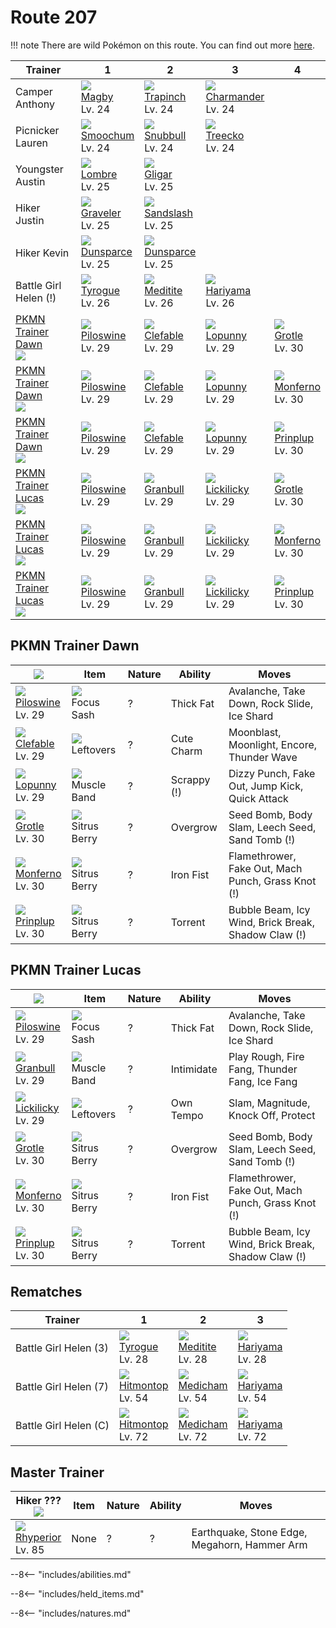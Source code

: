 # Route 207

!!! note
    There are wild Pokémon on this route. You can find out more [here](../../wild_pokemon/route_207/).


Trainer                            | 1                                 | 2                                 | 3                                  | 4
---                                | ---                               | ---                               | ---                                | ---
Camper Anthony                     | ![][240]<br>[Magby]<br>Lv. 24     | ![][328]<br>[Trapinch]<br>Lv. 24  | ![][004]<br>[Charmander]<br>Lv. 24 | &nbsp;
Picnicker Lauren                   | ![][238]<br>[Smoochum]<br>Lv. 24  | ![][209]<br>[Snubbull]<br>Lv. 24  | ![][252]<br>[Treecko]<br>Lv. 24    | &nbsp;
Youngster Austin                   | ![][271]<br>[Lombre]<br>Lv. 25    | ![][207]<br>[Gligar]<br>Lv. 25    | &nbsp;                             | &nbsp;
Hiker Justin                       | ![][075]<br>[Graveler]<br>Lv. 25  | ![][028]<br>[Sandslash]<br>Lv. 25 | &nbsp;                             | &nbsp;
Hiker Kevin                        | ![][206]<br>[Dunsparce]<br>Lv. 25 | ![][206]<br>[Dunsparce]<br>Lv. 25 | &nbsp;                             | &nbsp;
Battle Girl Helen (!)              | ![][236]<br>[Tyrogue]<br>Lv. 26   | ![][307]<br>[Meditite]<br>Lv. 26  | ![][297]<br>[Hariyama]<br>Lv. 26   | &nbsp;
[PKMN Trainer Dawn]<br>![][dawn]   | ![][221]<br>[Piloswine]<br>Lv. 29 | ![][036]<br>[Clefable]<br>Lv. 29  | ![][428]<br>[Lopunny]<br>Lv. 29    | ![][388]<br>[Grotle]<br>Lv. 30
[PKMN Trainer Dawn]<br>![][dawn]   | ![][221]<br>[Piloswine]<br>Lv. 29 | ![][036]<br>[Clefable]<br>Lv. 29  | ![][428]<br>[Lopunny]<br>Lv. 29    | ![][391]<br>[Monferno]<br>Lv. 30
[PKMN Trainer Dawn]<br>![][dawn]   | ![][221]<br>[Piloswine]<br>Lv. 29 | ![][036]<br>[Clefable]<br>Lv. 29  | ![][428]<br>[Lopunny]<br>Lv. 29    | ![][394]<br>[Prinplup]<br>Lv. 30
[PKMN Trainer Lucas]<br>![][lucas] | ![][221]<br>[Piloswine]<br>Lv. 29 | ![][210]<br>[Granbull]<br>Lv. 29  | ![][463]<br>[Lickilicky]<br>Lv. 29 | ![][388]<br>[Grotle]<br>Lv. 30
[PKMN Trainer Lucas]<br>![][lucas] | ![][221]<br>[Piloswine]<br>Lv. 29 | ![][210]<br>[Granbull]<br>Lv. 29  | ![][463]<br>[Lickilicky]<br>Lv. 29 | ![][391]<br>[Monferno]<br>Lv. 30
[PKMN Trainer Lucas]<br>![][lucas] | ![][221]<br>[Piloswine]<br>Lv. 29 | ![][210]<br>[Granbull]<br>Lv. 29  | ![][463]<br>[Lickilicky]<br>Lv. 29 | ![][394]<br>[Prinplup]<br>Lv. 30

## PKMN Trainer Dawn

![][dawn]                         | Item                              | Nature | Ability     | Moves
---                               | ---                               | ---    | ---         | ---
![][221]<br>[Piloswine]<br>Lv. 29 | ![][focus-sash]<br>Focus Sash     | ?      | Thick Fat   | Avalanche, Take Down, Rock Slide, Ice Shard
![][036]<br>[Clefable]<br>Lv. 29  | ![][leftovers]<br>Leftovers       | ?      | Cute Charm  | Moonblast, Moonlight, Encore, Thunder Wave
![][428]<br>[Lopunny]<br>Lv. 29   | ![][muscle-band]<br>Muscle Band   | ?      | Scrappy (!) | Dizzy Punch, Fake Out, Jump Kick, Quick Attack
![][388]<br>[Grotle]<br>Lv. 30    | ![][sitrus-berry]<br>Sitrus Berry | ?      | Overgrow    | Seed Bomb, Body Slam, Leech Seed, Sand Tomb     (!)
![][391]<br>[Monferno]<br>Lv. 30  | ![][sitrus-berry]<br>Sitrus Berry | ?      | Iron Fist   | Flamethrower, Fake Out, Mach Punch, Grass Knot  (!)
![][394]<br>[Prinplup]<br>Lv. 30  | ![][sitrus-berry]<br>Sitrus Berry | ?      | Torrent     | Bubble Beam, Icy Wind, Brick Break, Shadow Claw (!)

## PKMN Trainer Lucas

![][lucas]                         | Item                              | Nature | Ability    | Moves
---                                | ---                               | ---    | ---        | ---
![][221]<br>[Piloswine]<br>Lv. 29  | ![][focus-sash]<br>Focus Sash     | ?      | Thick Fat  | Avalanche, Take Down, Rock Slide, Ice Shard
![][210]<br>[Granbull]<br>Lv. 29   | ![][muscle-band]<br>Muscle Band   | ?      | Intimidate | Play Rough, Fire Fang, Thunder Fang, Ice Fang
![][463]<br>[Lickilicky]<br>Lv. 29 | ![][leftovers]<br>Leftovers       | ?      | Own Tempo  | Slam, Magnitude, Knock Off, Protect
![][388]<br>[Grotle]<br>Lv. 30     | ![][sitrus-berry]<br>Sitrus Berry | ?      | Overgrow   | Seed Bomb, Body Slam, Leech Seed, Sand Tomb     (!)
![][391]<br>[Monferno]<br>Lv. 30   | ![][sitrus-berry]<br>Sitrus Berry | ?      | Iron Fist  | Flamethrower, Fake Out, Mach Punch, Grass Knot  (!)
![][394]<br>[Prinplup]<br>Lv. 30   | ![][sitrus-berry]<br>Sitrus Berry | ?      | Torrent    | Bubble Beam, Icy Wind, Brick Break, Shadow Claw (!)

## Rematches

Trainer               | 1                                 | 2                                | 3
---                   | ---                               | ---                              | ---
Battle Girl Helen (3) | ![][236]<br>[Tyrogue]<br>Lv. 28   | ![][307]<br>[Meditite]<br>Lv. 28 | ![][297]<br>[Hariyama]<br>Lv. 28
Battle Girl Helen (7) | ![][237]<br>[Hitmontop]<br>Lv. 54 | ![][308]<br>[Medicham]<br>Lv. 54 | ![][297]<br>[Hariyama]<br>Lv. 54
Battle Girl Helen (C) | ![][237]<br>[Hitmontop]<br>Lv. 72 | ![][308]<br>[Medicham]<br>Lv. 72 | ![][297]<br>[Hariyama]<br>Lv. 72

## Master Trainer

Hiker ???<br>![][hiker]           | Item | Nature | Ability | Moves
---                               | ---  | ---    | ---     | ---
![][464]<br>[Rhyperior]<br>Lv. 85 | None | ?      | ?       | Earthquake, Stone Edge, Megahorn, Hammer Arm

--8<-- "includes/abilities.md"

--8<-- "includes/held_items.md"

--8<-- "includes/natures.md"

[PKMN Trainer Dawn]: #pkmn-trainer-dawn
[PKMN Trainer Lucas]: #pkmn-trainer-lucas
[Charmander]: ../../pokemon_changes/004/
[Sandslash]: ../../pokemon_changes/028/
[Clefable]: ../../pokemon_changes/036/
[Graveler]: ../../pokemon_changes/075/
[Dunsparce]: ../../pokemon_changes/206/
[Gligar]: ../../pokemon_changes/207/
[Snubbull]: ../../pokemon_changes/209/
[Granbull]: ../../pokemon_changes/210/
[Piloswine]: ../../pokemon_changes/221/
[Tyrogue]: ../../pokemon_changes/236/
[Hitmontop]: ../../pokemon_changes/237/
[Smoochum]: ../../pokemon_changes/238/
[Magby]: ../../pokemon_changes/240/
[Treecko]: ../../pokemon_changes/252/
[Lombre]: ../../pokemon_changes/271/
[Hariyama]: ../../pokemon_changes/297/
[Meditite]: ../../pokemon_changes/307/
[Medicham]: ../../pokemon_changes/308/
[Trapinch]: ../../pokemon_changes/328/
[Grotle]: ../../pokemon_changes/388/
[Monferno]: ../../pokemon_changes/391/
[Prinplup]: ../../pokemon_changes/394/
[Lopunny]: ../../pokemon_changes/428/
[Lickilicky]: ../../pokemon_changes/463/
[Rhyperior]: ../../pokemon_changes/464/
[focus-sash]: ../img/items/focus-sash.png
[leftovers]: ../img/items/leftovers.png
[muscle-band]: ../img/items/muscle-band.png
[sitrus-berry]: ../img/items/sitrus-berry.png
[004]: ../img/pokemon/004.png
[028]: ../img/pokemon/028.png
[036]: ../img/pokemon/036.png
[075]: ../img/pokemon/075.png
[206]: ../img/pokemon/206.png
[207]: ../img/pokemon/207.png
[209]: ../img/pokemon/209.png
[210]: ../img/pokemon/210.png
[221]: ../img/pokemon/221.png
[236]: ../img/pokemon/236.png
[237]: ../img/pokemon/237.png
[238]: ../img/pokemon/238.png
[240]: ../img/pokemon/240.png
[252]: ../img/pokemon/252.png
[271]: ../img/pokemon/271.png
[297]: ../img/pokemon/297.png
[307]: ../img/pokemon/307.png
[308]: ../img/pokemon/308.png
[328]: ../img/pokemon/328.png
[388]: ../img/pokemon/388.png
[391]: ../img/pokemon/391.png
[394]: ../img/pokemon/394.png
[428]: ../img/pokemon/428.png
[463]: ../img/pokemon/463.png
[464]: ../img/pokemon/464.png
[lucas]: ../img/trainer/lucas.png
[dawn]: ../img/trainer/dawn.png
[hiker]: ../img/trainer/hiker.png
